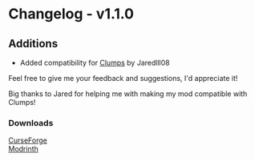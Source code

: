 # Changelog - v1.1.0

## Additions
- Added compatibility for [Clumps](https://www.curseforge.com/minecraft/mc-mods/clumps) by Jaredlll08

Feel free to give me your feedback and suggestions, I'd appreciate it!

Big thanks to Jared for helping me with making my mod compatible with Clumps!

### Downloads
[CurseForge](https://www.curseforge.com/minecraft/mc-mods/nemos-better-mending) <br>
[Modrinth](https://modrinth.com/mod/nemos-better-mending)
